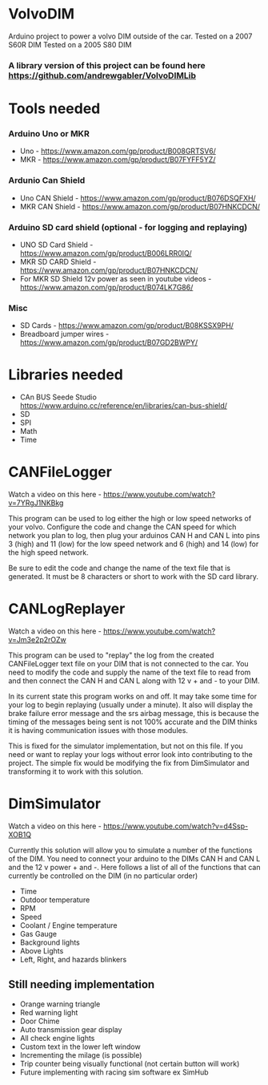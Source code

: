 # VolvoDIM
Arduino project to power a volvo DIM outside of the car.
Tested on a 2007 S60R DIM
Tested on a 2005 S80 DIM

### A library version of this project can be found here https://github.com/andrewgabler/VolvoDIMLib

# Tools needed 
### Arduino Uno or MKR
- Uno - https://www.amazon.com/gp/product/B008GRTSV6/
- MKR - https://www.amazon.com/gp/product/B07FYFF5YZ/
### Ardunio Can Shield
- Uno CAN Shield - https://www.amazon.com/gp/product/B076DSQFXH/
- MKR CAN Shield - https://www.amazon.com/gp/product/B07HNKCDCN/
### Arduino SD card shield (optional - for logging and replaying)
- UNO SD Card Shield - https://www.amazon.com/gp/product/B006LRR0IQ/
- MKR SD CARD Shield - https://www.amazon.com/gp/product/B07HNKCDCN/
- For MKR SD Shield 12v power as seen in youtube videos - https://www.amazon.com/gp/product/B074LK7G86/
### Misc
- SD Cards - https://www.amazon.com/gp/product/B08KSSX9PH/
- Breadboard jumper wires - https://www.amazon.com/gp/product/B07GD2BWPY/

# Libraries needed 
- CAn BUS Seede Studio https://www.arduino.cc/reference/en/libraries/can-bus-shield/
- SD
- SPI
- Math
- Time

# CANFileLogger
Watch a video on this here - https://www.youtube.com/watch?v=7YRgJ1NKBkg

This program can be used to log either the high or low speed networks of your volvo. 
Configure the code and change the CAN speed for which network you plan to log, then plug your arduinos CAN H and CAN L into pins 3 (high) and 11 (low) for the low speed network and 6 (high) and 14 (low) for the high speed network.

Be sure to edit the code and change the name of the text file that is generated. It must be 8 characters or short to work with the SD card library.

# CANLogReplayer
Watch a video on this here - https://www.youtube.com/watch?v=Jm3e2p2rOZw

This program can be used to "replay" the log from the created CANFileLogger text file on your DIM that is not connected to the car.
You need to modify the code and supply the name of the text file to read from and then connect the CAN H and CAN L along with 12 v + and - to your DIM.

In its current state this program works on and off. It may take some time for your log to begin replaying (usually under a minute).
It also will display the brake failure error message and the srs airbag message, this is because the timing of the messages being sent is not 100% accurate and the DIM thinks it is having communication issues with those modules.

This is fixed for the simulator implementation, but not on this file. If you need or want to replay your logs without error look into contributing to the project. The simple fix would be modifying the fix from DimSimulator and transforming it to work with this solution.

# DimSimulator
Watch a video on this here - https://www.youtube.com/watch?v=d4Ssp-XOB1Q

Currently this solution will allow you to simulate a number of the functions of the DIM. You need to connect your arduino to the DIMs CAN H and CAN L and the 12 v power + and -. 
Here follows a list of all of the functions that can currently be controlled on the DIM (in no particular order)
- Time
- Outdoor temperature
- RPM
- Speed
- Coolant / Engine temperature
- Gas Gauge
- Background lights 
- Above Lights
- Left, Right, and hazards blinkers

## Still needing implementation
- Orange warning triangle
- Red warning light
- Door Chime
- Auto transmission gear display
- All check engine lights
- Custom text in the lower left window
- Incrementing the milage (is possible)
- Trip counter being visually functional (not certain button will work)
- Future implementing with racing sim software ex SimHub
